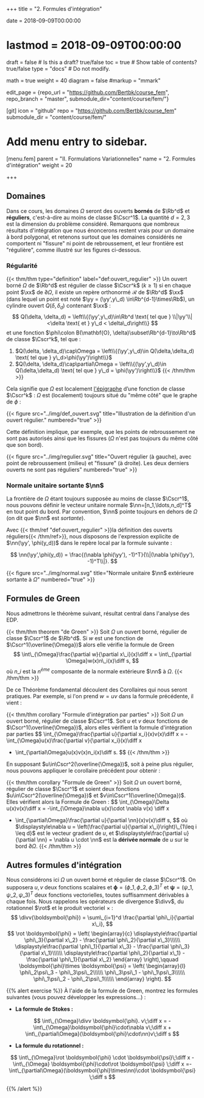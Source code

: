 +++
title = "2. Formules d'intégration"

date = 2018-09-09T00:00:00
# lastmod = 2018-09-09T00:00:00

draft = false  # Is this a draft? true/false
toc = true  # Show table of contents? true/false
type = "docs"  # Do not modify.

math = true
weight = 40
diagram = false
#markup = "mmark"

edit_page = {repo_url = "https://github.com/Bertbk/course_fem", repo_branch = "master", submodule_dir="content/course/fem/"}

[git]
  icon = "github"
  repo = "https://github.com/Bertbk/course_fem"
  submodule_dir = "content/course/fem/"


# Add menu entry to sidebar.
[menu.fem]
  parent = "II. Formulations Variationnelles"
  name = "2. Formules d'intégration"
  weight = 20


+++

$\newcommand{\Cb}{\mathbb{C}}$
$\newcommand{\Rb}{\mathbb{R}}$
$\newcommand{\PS}[2]{\left(#1,#2\right)}$
$\newcommand{\norm}[1]{\left\\|#1\right\\|}$
$\newcommand{\abs}[1]{\left|#1\right|}$
$\newcommand{\xx}{\mathbf{x}}$
$\newcommand{\yy}{\mathbf{y}}$
$\newcommand{\zz}{\mathbf{z}}$
$\newcommand{\nn}{\mathbf{n}}$
$\newcommand{\Ccal}{\mathcal{C}}$
$\newcommand{\Cscr}{\mathscr{C}}$
$\newcommand{\omegai}{\omega\_i}$
$\newcommand{\dsp}{\displaystyle}$
$\newcommand{\diff}{{\rm d}}$
$\newcommand{\divv}{{\rm div}}$
$\newcommand{\rot}{\mathbf{rot}}$
$\newcommand{\phii}{\phi\_i}$
$\newcommand{\yN}{y\_N}$

## Domaines

Dans ce cours, les domaines $\Omega$ seront des ouverts **bornés** de $\Rb^d$ et **réguliers**, c'est-à-dire au moins de classe $\Cscr^1$. La quantité $d= 2,3$ est la dimension du problème considéré.  Remarquons que nombreux résultats d'intégration que nous énoncerons restent vrais pour un domaine à bord polygonal, et retenons surtout que les domaines considérés ne comportent ni "fissure" ni point de rebroussement, et leur frontière est "régulière", comme illustré sur les figures ci-dessous.


### Régularité

{{< thm/thm type="definition" label="def:ouvert_regulier" >}}
Un ouvert borné $\Omega$ de $\Rb^d$ est régulier de classe $\Cscr^k$ ($k\geq 1$) si en chaque point $\xx$ de $\partial\Omega$, il existe un repère orthonormé $\mathcal{R}$ de $\Rb^d$ $\xx$ (dans lequel un point est noté $\yy = (\yy',y\_d) \in\Rb^{d-1}\times\Rb$), un cylindre ouvert $Q(\delta, \delta_d)$ contenant $\xx$ :
$$
Q(\delta, \delta_d) = \left\\{(\yy',y\_d)\in\Rb^d \text{ tel que } \\|\yy'\\|<\delta \text{ et } y\_d < \delta\_d\right\\}
$$
et une fonction $\phi\colon B(\mathbf{O}, \delta)\subset\Rb^{d-1}\to\Rb^d$ de classe $\Cscr^k$, tel que :

1. $Q(\delta, \delta_d)\cap\Omega = \left\\{(\yy',y\_d)\in Q(\delta,\delta_d) \text{ tel que } y\_d>\phi(\yy')\right\\}$
2. $Q(\delta, \delta_d)\cap\partial\Omega = \left\\{(\yy',y\_d)\in Q(\delta,\delta_d) \text{ tel que } y\_d = \phi(\yy')\right\\}$
{{< /thm/thm >}}

Cela signifie que $\Omega$ est localement [l'épigraphe](https://fr.wikipedia.org/wiki/%C3%89pigraphe\_\(math%C3%A9matiques\)) d’une fonction de classe $\Cscr^k$ : $\Omega$ est (localement) toujours situé du "même côté" que le graphe de $\phi$ :


{{< figure src="../img/def_ouvert.svg" title="Illustration de la définition d'un ouvert régulier." numbered="true" >}}


Cette définition implique, par exemple, que les points de rebroussement ne sont pas autorisés ainsi que les fissures ($\Omega$ n'est pas toujours du même côté que son bord).



{{< figure src="../img/regulier.svg" title="Ouvert régulier (à gauche), avec point de rebroussement (milieu) et \"fissure\" (à droite). Les deux derniers ouverts ne sont pas réguliers" numbered="true" >}}


### Normale unitaire sortante $\nn$

La frontière de $\Omega$ étant toujours supposée au moins de classe $\Cscr^1$, nous pouvons définir le vecteur unitaire normale $\nn=[n_1,\ldots,n_d]^T$ en tout point du bord. Par convention, $\nn$ pointe toujours en dehors de $\Omega$ (on dit que $\nn$ est *sortante*).

Avec {{< thm/ref "def:ouvert_regulier" >}}la définition des ouverts réguliers{{< /thm/ref>}}, nous disposons de l'expression explicite de $\nn(\yy', \phi(y_d))$ dans le repère local par la formule suivante :

$$
\nn(\yy',\phi(y_d)) = \frac{(\nabla \phi(\yy'), -1)^T}{\\|(\nabla \phi(\yy'), -1)^T\\|}.
$$

{{< figure src="../img/normal.svg" title="Normale unitaire $\nn$ extérieure sortante à $\Omega$" numbered="true" >}}


## Formules de Green

Nous admettrons le théorème suivant, résultat central dans l'analyse des EDP.

{{< thm/thm theorem "de Green" >}}
Soit $\Omega$ un ouvert borné, régulier de classe $\Cscr^1$ de $\Rb^d$. Si $w$ est une fonction de $\Cscr^1(\overline{\Omega})$ alors elle vérifie la formule de Green
$$
\int\_{\Omega}\frac{\partial w}{\partial x\_i}(x)\diff x = \int\_{\partial \Omega}w(x)n\_i(x)\diff s,
$$
où $n\_i$ est la $n^{ème}$ composante de la normale extérieure $\nn$ à $\Omega$.
{{< /thm/thm >}}

De ce Théorème fondamental découlent des Corollaires qui nous seront pratiques. Par exemple, si l'on prend $w=uv$ dans la formule précédente, il vient :

{{< thm/thm corollary "Formule d'intégration par parties" >}}
Soit $\Omega$ un ouvert borné, régulier de classe $\Cscr^1$. Soit $u$ et $v$ deux fonctions de $\Cscr^1(\overline{\Omega})$, alors elles vérifient la formule d'intégration par parties
$$
\int\_{\Omega}\frac{\partial u}{\partial x\_i}(x)v(x)\diff x =
-\int\_{\Omega}u(x)\frac{\partial v}{\partial x\_i}(x)\diff x
+ \int\_{\partial\Omega}u(x)v(x)n\_i(x)\diff s.
$$
{{< /thm/thm >}}

En supposant $u\in\Cscr^2(\overline{\Omega})$, soit à peine plus régulier, nous pouvons appliquer le corollaire précédent pour obtenir :

{{< thm/thm corollary "Formule de Green" >}}
Soit $\Omega$ un ouvert borné, régulier de classe $\Cscr^1$ et soient deux fonctions $u\in\Cscr^2(\overline{\Omega})$ et $v\in\Cscr^1(\overline{\Omega})$. Elles vérifient alors la Formule de Green :
$$
\int\_{\Omega}\Delta u(x)v(x)\diff x =
-\int\_{\Omega}\nabla u(x)\cdot \nabla v(x) \diff x
+ \int\_{\partial\Omega}\frac{\partial u}{\partial \nn}(x)v(x)\diff s,
$$
où $\displaystyle\nabla u = \left(\frac{\partial u}{\partial x\_i}\right)\_{1\leq i \leq d}$ est le vecteur gradient de $u$, et $\displaystyle\frac{\partial u}{\partial \nn} = \nabla u \cdot \nn$ est la **dérivée normale** de $u$ sur le bord $\partial\Omega$.
{{< /thm/thm >}}


## Autres formules d'intégration

Nous considérons ici $\Omega$ un ouvert borné et régulier de classe $\Cscr^1$. On supposera $u,v$ deux fonctions scalaires et $\boldsymbol{\phi}=(\phi\_1, \phi\_2, \phi\_3)^T$ et $\boldsymbol{\psi}=(\psi\_1, \psi\_2, \psi\_3)^T$ deux fonctions vectorielles, toutes suffisamment dérivables à chaque fois. Nous rappelons les opérateurs de divergence $\divv$, du rotationnel $\rot$ et le produit vectoriel $\times$ :
$$
\divv(\boldsymbol{\phi}) = \sum\_{i=1}^d \frac{\partial \phi\_i}{\partial x\_i},
$$
$$
\rot \boldsymbol{\phi} = \left(
  \begin{array}{c}
  \displaystyle\frac{\partial \phi\_3}{\partial x\_2} - \frac{\partial \phi\_2}{\partial x\_3}\\\\\\
  \displaystyle\frac{\partial \phi\_1}{\partial x\_3} - \frac{\partial \phi\_3}{\partial x\_1}\\\\\\
  \displaystyle\frac{\partial \phi\_2}{\partial x\_1} - \frac{\partial \phi\_1}{\partial x\_2}
  \end{array}
\right),\qquad
\boldsymbol{\phi}\times \boldsymbol{\psi} = 
\left(
  \begin{array}{l}
  \phi\_2\psi\_3 - \phi\_3\psi\_2\\\\\\
  \phi\_3\psi\_1 - \phi\_1\psi\_3\\\\\\
  \phi\_1\psi\_2 - \phi\_2\psi\_1\\\\\\
  \end{array}
\right).
$$


{{% alert exercise %}}
À l'aide de la formule de Green, montrez les formules suivantes (vous pouvez développer les expressions...) :


- **La formule de Stokes :**

$$
\int\_{\Omega}\divv \boldsymbol{\phi}. v\;\diff x = -
\int\_{\Omega}\boldsymbol{\phi}\cdot\nabla v\;\diff x +
\int\_{\partial\Omega}(\boldsymbol{\phi}\cdot\nn)v\;\diff s
$$

- **La formule du rotationnel :**

$$
\int\_{\Omega}\rot \boldsymbol{\phi} \cdot \boldsymbol{\psi}\;\diff x -
\int\_{\Omega} \boldsymbol{\phi}\cdot\rot \boldsymbol{\psi} \;\diff x =-
\int\_{\partial\Omega}(\boldsymbol{\phi}\times\nn)\cdot \boldsymbol{\psi} \;\diff s
$$

{{% /alert %}}

<!-- 
\begin{correction}
  \begin{enumerate}
  \item Nous pouvons calculer direction par direction (l'inversion somme-intégrale est rendue possible puisque $\Omega$ est borné et la somme finie) :
    $$
      \int\_{\Omega}\Delta u(x)v(x)\diff x =
      \int\_{\Omega}\sum_{j=1}^3\frac{\partial^2 u}{\partial x_j^2}(x) v(x) \diff x =
      \sum_{j=1}^3\int\_{\Omega}\frac{\partial^2 u}{\partial x_j^2}(x) v(x) \diff x.
    $$
Nous appliquons ensuite la formule de Green et re-regroupons les sommes :
$$
  \begin{array}{r c l}
\dsp      \sum_{j=1}^3\int\_{\Omega}\frac{\partial^2 u}{\partial x_j^2}(x) v(x) \diff x
      &=&
    \dsp  \sum_{j=1}^3\left[-\int\_{\Omega}\frac{\partial u}{\partial x_j}(x)\frac{\partial v}{\partial x_j}(x) \diff x
      +\int\_{\partial\Omega}\frac{\partial u}{\partial x_j}(x)v(x)n_j(x) \diff x\right]\\
\dsp     & =&
\dsp      -\int\_{\Omega}\sum_{j=1}^3\frac{\partial u}{\partial x_j}(x)\frac{\partial v}{\partial x_j}(x) \diff x
              +\int\_{\partial\Omega}\sum_{j=1}^3\left[\frac{\partial u}{\partial x_j}(x)n_j(x)\right]v(x) \diff x\\
      & =&\dsp -\int\_{\Omega}\nabla u(x)\cdot\nabla v(x) \diff x
           +\int\_{\partial\Omega}(\nabla u(x)\cdot \nn(x)) v(x)n_j(x) \diff x.
  \end{array}
    $$
    Comme $\nabla u(x)\cdot\nn(x) = \dn u(x)$, le résultat est démontré.
  \item Nous appliquons la même idée :
    $$
      \begin{array}{>{\dsp}r c >{\dsp}l}
        \int\_{\Omega}\divv \sigma(x) \phi(x)\diff x
        &=& \int\_{\Omega}\sum_{j=1}^3\frac{\partial  \sigma_j}{\partial x_j}(x) \phi(x)\diff x \\
        &=&  \sum_{j=1}^3 \int\_{\Omega}\frac{\partial  \sigma_j}{\partial x_j}(x) \phi(x)\diff x.
      \end{array}
    $$
    À l'aide de la formule de Green, nous obtenons
    $$
      \begin{array}{>{\dsp}r c >{\dsp}l}
        \sum_{j=1}^3 \int\_{\Omega}\frac{\partial  \sigma_j}{\partial x_j}(x) \phi(x)\diff x
        & = & \sum_{j=1}^3 \left[-\int\_{\Omega}\sigma_j(x) \frac{\partial\phi}{\partial x_j}(x)\diff x
              +\int\_{\partial\Omega}\sigma_j(x) \phi(x) n_j(x)\diff s\right]\\
        & = &  -\int\_{\Omega} \sum_{j=1}^3\left[\sigma_j(x)\frac{\partial\phi}{\partial x_j}(x)\right]\diff x   +\int\_{\partial\Omega} \sum_{j=1}^3\left[\sigma_j(x) n_j(x)\right]\phi(x) \diff s\\
        & = &  -\int\_{\Omega} \sigma(x)\cdot \nabla\phi(x)\diff x
              +\int\_{\partial\Omega} (\sigma(x) \cdot\nn(x))\phi(x) \diff s.\\
      \end{array}
    $$
  \item Pour simplifier, nous notons $\partial_j = \frac{\partial}{\partial x_j}$ :
    $$
      \begin{array}{>{\dsp}r c >{\dsp}l}
        \int\_{\Omega}\rot \phi \cdot \psi\diff x
        & = & \int\_{\Omega}\left[\partial_2\phi\_3 - \partial_3\phi\_2\right]\psi_1
              +\left[\partial_3\phi\_1 - \partial_1\phi\_3\right]\psi_2
              +\left[\partial_1\phi\_2 - \partial_2\phi\_1\right]\psi_3\diff x\$$0.2cm]
        & = & - \int\_{\Omega} \phi\_3\partial_2\psi_1 - \phi\_2\partial_3\psi_1
              +\phi\_1\partial_3\psi_2 - \phi\_3\partial_1\psi_2
              +\phi\_2\partial_1\psi_3 - \phi\_1\partial_2\psi_3\diff x\$$0.2cm]
        &   & \quad+ \int\_{\partial\Omega}\left[\phi\_3n_2 - \phi\_2n_3\right]\psi_1
              +\left[\phi\_1n_3 - \phi\_3n_1\right]\psi_2
              +\left[\phi\_2n_1 - \phi\_1n_2\right]\psi_3
              \diff s\$$0.2cm]
        & = & - \int\_{\Omega}
              \left[\partial_3\psi_2-\partial_2\psi_3\right]\phi\_1+
              \left[\partial_1\psi_3-\partial_3\psi_1\right]\phi\_2+
              \left[\partial_2\psi_1-\partial_1\psi_2\right]\phi\_3\$$0.2cm]
        &   & \quad+ \int\_{\partial\Omega}(\phi\times\nn)\cdot\psi
              \diff s\$$0.2cm]
        & = & \int\_{\Omega} \phi\cdot\rot \psi \diff x + \int\_{\partial\Omega}(\phi\times\nn)\cdot\psi
              \diff s\\
      \end{array}
    $$
    
  \end{enumerate}
\end{correction} -->